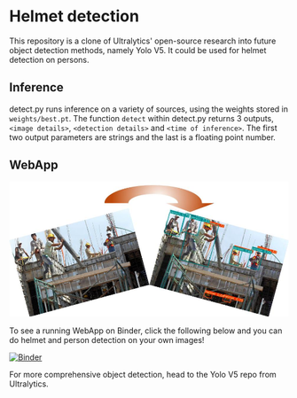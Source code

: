 # Helmet detection

This repository is a clone of Ultralytics' open-source research into future object detection methods, namely Yolo V5. It could be used for helmet detection on persons.

## Inference

detect.py runs inference on a variety of sources, using the weights stored in `weights/best.pt`. The function `detect` within detect.py returns 3 outputs, `<image details>`, `<detection details>` and `<time of inference>`. The first two output parameters are strings and the last is a floating point number.

## WebApp

<img src="data/images/title_image.jpg">

To see a running WebApp on Binder, click the following below and you can do helmet and person detection on your own images!

[![Binder](https://mybinder.org/badge_logo.svg)](https://mybinder.org/v2/gh/samiit/helmet-detection/HEAD?urlpath=%2Fvoila%2Frender%2Fhelmet-detect.ipynb)

For more comprehensive object detection, head to the Yolo V5 repo from Ultralytics.

